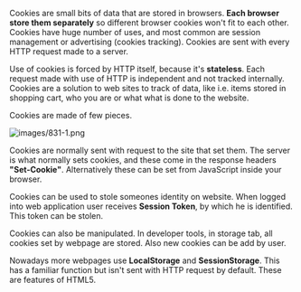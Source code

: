 


  
Cookies are small bits of data that are stored in browsers. **Each browser store them separately** so different browser cookies won't fit to each other. Cookies have huge number of uses, and most common are session management or advertising (cookies tracking). Cookies are sent with every HTTP request made to a server.   
  
Use of cookies is forced by HTTP itself, because it's **stateless**. Each request made with use of HTTP is independent and not tracked internally. Cookies are a solution to web sites to track of data, like i.e. items stored in shopping cart, who you are or what what is done to the website.  
  
Cookies are made of few pieces.  
  
![images/831-1.png](images/831-1.png)  
  
Cookies are normally sent with request to the site that set them. The server is what normally sets cookies, and these come in the response headers **"Set-Cookie"**. Alternatively these can be set from JavaScript inside your browser.   
  
Cookies can be used to stole someones identity on website. When logged into web application user receives **Session Token**, by which he is identified. This token can be stolen.  
  
Cookies can also be manipulated. In developer tools, in storage tab, all cookies set by webpage are stored. Also new cookies can be add by user.  
  
Nowadays more webpages use **LocalStorage** and **SessionStorage**. This has a familiar function but isn't sent with HTTP request by default. These are features of HTML5.  
  
  
  
  
  
  
  
  
  
